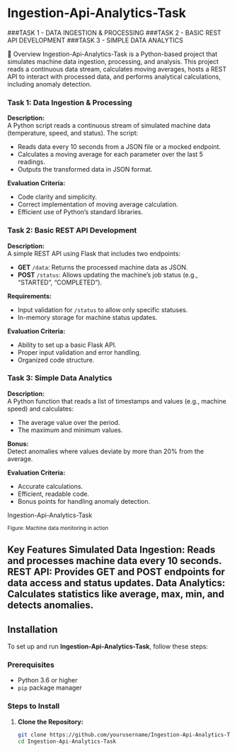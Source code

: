 # Ingestion-Api-Analytics-Task
###TASK 1 - DATA INGESTION &amp; PROCESSING
###TASK 2 - BASIC REST API DEVELOPMENT
###TASK 3 - SIMPLE DATA ANALYTICS

🔎 Overview
Ingestion-Api-Analytics-Task is a Python-based project that simulates machine data ingestion, processing, and analysis. This project reads a continuous data stream, calculates moving averages, hosts a REST API to interact with processed data, and performs analytical calculations, including anomaly detection.

### Task 1: Data Ingestion & Processing

**Description:**  
A Python script reads a continuous stream of simulated machine data (temperature, speed, and status). The script:

- Reads data every 10 seconds from a JSON file or a mocked endpoint.
- Calculates a moving average for each parameter over the last 5 readings.
- Outputs the transformed data in JSON format.

**Evaluation Criteria:**
- Code clarity and simplicity.
- Correct implementation of moving average calculation.
- Efficient use of Python’s standard libraries.

### Task 2: Basic REST API Development

**Description:**  
A simple REST API using Flask that includes two endpoints:

- **GET** `/data`: Returns the processed machine data as JSON.
- **POST** `/status`: Allows updating the machine’s job status (e.g., “STARTED”, “COMPLETED”).

**Requirements:**
- Input validation for `/status` to allow only specific statuses.
- In-memory storage for machine status updates.

**Evaluation Criteria:**
- Ability to set up a basic Flask API.
- Proper input validation and error handling.
- Organized code structure.

### Task 3: Simple Data Analytics

**Description:**  
A Python function that reads a list of timestamps and values (e.g., machine speed) and calculates:

- The average value over the period.
- The maximum and minimum values.

**Bonus:**  
Detect anomalies where values deviate by more than 20% from the average.

**Evaluation Criteria:**
- Accurate calculations.
- Efficient, readable code.
- Bonus points for handling anomaly detection.

Ingestion-Api-Analytics-Task

<sup>Figure: Machine data monitoring in action</sup>




Key Features
Simulated Data Ingestion: Reads and processes machine data every 10 seconds.
REST API: Provides GET and POST endpoints for data access and status updates.
Data Analytics: Calculates statistics like average, max, min, and detects anomalies.
---

## Installation

To set up and run **Ingestion-Api-Analytics-Task**, follow these steps:

### Prerequisites

- Python 3.6 or higher
- `pip` package manager

### Steps to Install

1. **Clone the Repository:**

   ```bash
   git clone https://github.com/yourusername/Ingestion-Api-Analytics-Task.git
   cd Ingestion-Api-Analytics-Task
